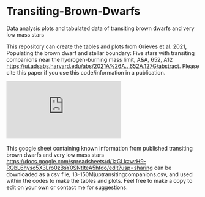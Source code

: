 # Transiting-Brown-Dwarfs
Data analysis plots and tabulated data of transiting brown dwarfs and very low mass stars

This repository can create the tables and plots from Grieves et al. 2021, Populating the brown dwarf and stellar boundary: Five stars with transiting companions near the hydrogen-burning mass limit, A&A, 652, A12
https://ui.adsabs.harvard.edu/abs/2021A%26A...652A.127G/abstract. Please cite this paper if you use this code/information in a publication.

![Mass-Radius-plot](https://github.com/ngrieves/Transiting-Brown-Dwarfs/blob/main/plots/mass_radius.pdf)

This google sheet containing known information from published transiting brown dwarfs and very low mass stars https://docs.google.com/spreadsheets/d/1zGLkzwrH9-RQbL6hyso5X3Lro0zBsY0SNtIteA5hfdo/edit?usp=sharing can be downloaded as a csv file, 13-150Mjuptransitingcompanions.csv, and used within the codes to make the tables and plots. Feel free to make a copy to edit on your own or contact me for suggestions.
